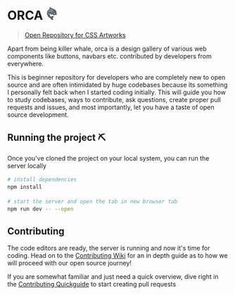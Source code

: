 # ORCA <img src="./static/logo512.png" style="width: 1em"/>
> [Open Repository for CSS Artworks](https://orca-designs.web.app/)

Apart from being killer whale, orca is a design gallery of various web components like buttons, navbars etc. contributed by developers from everywhere. 

This is beginner repository for developers who are completely new to open source and are often intimidated by huge codebases because its something I personally felt back when I started coding initially. This will guide you how to study codebases, ways to contribute, ask questions, create proper pull requests and issues, and most importantly, let you have a taste of open source development.

## Running the project ⛏️

Once you've cloned the project on your local system, you can run the server locally 

```bash
# install dependencies
npm install

# start the server and open the tab in new browser tab
npm run dev -- --open
```

## Contributing

The code editors are ready, the server is running and now it's time for coding. Head on to the [Contributing Wiki](https://github.com/Yash-Punia/orca/wiki) for an in depth guide as to how we will proceed with our open source journey!

If you are somewhat familiar and just need a quick overview, dive right in the [Contributing Quickguide](./CONTRIBUTING.md) to start creating pull requests

